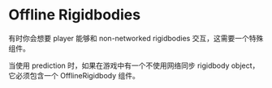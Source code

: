 # Offline Rigidbodies

有时你会想要 player 能够和 non-networked rigidbodies 交互，这需要一个特殊组件。

当使用 prediction 时，如果在游戏中有一个不使用网络同步 rigidbody object，它必须包含一个 OfflineRigidbody 组件。
